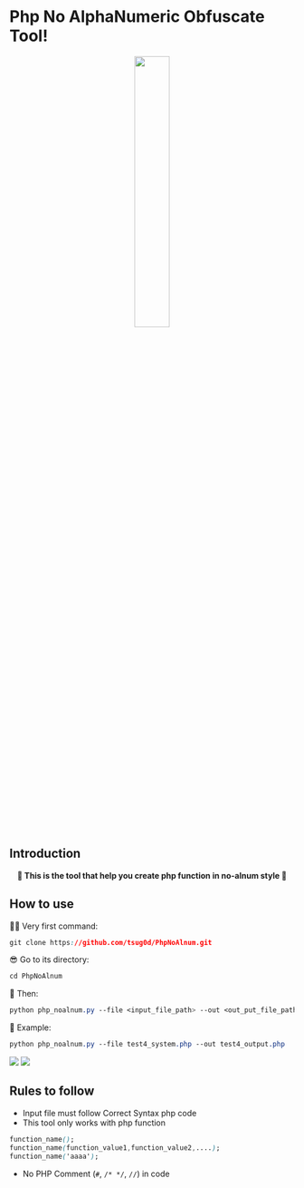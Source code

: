 # Php No AlphaNumeric Obfuscate Tool!

<p align="center">
  <img src="https://i.imgur.com/hdfx2sh.png" height="35%" width="35%">
</p>


## Introduction

**<p align="center">🎉 This is the tool that help you create php function in no-alnum style 🎉</p>**

## How to use

🕵🏾 Very first command: 
```css
git clone https://github.com/tsug0d/PhpNoAlnum.git
```

😎 Go to its directory:
```css
cd PhpNoAlnum
```

🤘 Then:
```css
python php_noalnum.py --file <input_file_path> --out <out_put_file_path>
```

🤖 Example:
```css
python php_noalnum.py --file test4_system.php --out test4_output.php
```
<img src="https://i.imgur.com/r1s2vOp.png" >
<img src="https://i.imgur.com/8OVrHJ0.png" >

## Rules to follow

* Input file must follow Correct Syntax php code
* This tool only works with php function
```css
function_name();
function_name(function_value1,function_value2,....);
function_name('aaaa');
```
* No PHP Comment (`#`, `/* */`, `//`) in code
